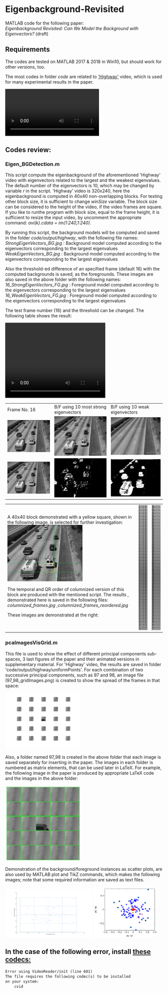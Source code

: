 # Eigenbackground-Revisited
MATLAB code for the following paper:<br>
*Eigenbackground Revisited: Can We Model the Background with Eigenvectors?* (draft)

## Requirements
The codes are tested on MATLAB 2017 & 2018 in Win10, but should work for other versions, too.

The most codes in folder *code* are related to ['Highway'](./code/input/highway.avi) video, which is used for many experimental results in the paper.

![](./code/input/highway.avi)

## Codes review:

### Eigen_BGDetection.m
This script compute the eigenbackground of the aforementioned 'Highway' video with eigenvectors related to the largest and the weakest eigenvalues. The default number of the eigenvectors is 10, which may be changed by variable *r* in the script.
'Highway' video is 320x240, here the eigenbackground is computed in 40x40 non-overlapping blocks. For testing other block size, it is sufficient to change *winSize* variable. The block size can be considered to the height of the video, if the video frames are square. If you like to runthe program with block size, equal to the frame height, it is sufficient to resize the input video, by uncomment the appropriate command: *avi(k).cdata = im(1:240,1:240)*.

By running this script, the background models will be computed and saved in the folder *code/output/highway*, with the following file names: <br>
*StrongEigenVectors_BG.jpg*  : Background model computed according to the eigenvectors corresponding to the largest eigenvalues<br>
*WeakEigenVectors_BG.jpg*  : Background model computed according to the eigenvectors corresponding to the largest eigenvalues<br>

Also the threshold-ed difference of an specified frame (default 16) with the computed backgrounds is saved, as the foregrounds. These images are also saved in the above folder with the following names:
*16_StrongEigenVectors_FG.jpg*  : Foreground model computed according to the eigenvectors corresponding to the largest eigenvalues<br>
*16_WeakEigenVectors_FG.jpg*  : Foreground model computed according to the eigenvectors corresponding to the largest eigenvalues<br>

The test frame number (16) and the threshold can be changed.
The following table shows the result:

<video width="320" height="240" controls>
  <source src="./code/video/voigtclip_short.avi" type="video/avi">
</video>

<table>
  <tr>
    <td> Frame No. 16</td>
    <td> B/F using 10 most strong eigenvectors</td>
    <td>B/F using 10 weak eigenvectors</td>
   </tr> 
  <tr>
    <td> <img src="./code/output/highway/16.jpg"  alt="Frame 16" width = 240px ></td>
    <td><img src="./code/output/highway/StrongEigenVectors_BG.jpg" alt="Background - strong vectors" width = 240px ></td>
    <td><img src="./code/output/highway/WeakEigenVectors_BG.jpg" alt="Background - weak vectors" width = 240px ></td>
   </tr> 
   <tr>
    <td> <img src="./code/output/highway/16.jpg"  alt="Frame 16" width = 240px ></td>
    <td><img src="./code/output/highway/16_StrongEigenVectors_FG.png" alt="Foreground - strong vectors" width = 240px ></td>
    <td><img src="./code/output/highway/16_WeakEigenVectors_FG.png" alt="Foreground - weak vectors" width = 240px ></td>
  </tr>
</table>

<table>
  <tr>
    <td> A 40x40 block demonstrated with a yellow square, shown in the following image, is selected for further investigation:
<img src="./code/tmp/16-40x40.jpg"  alt="Block 40x40 in x=y=5" width = 240px >

The temporal and QR order of columnized version of this block are produced with the mentioned script. The results , demonstrated here is saved in the following files:
*columnized_frames.jpg* ,*columnized_frames_reordered.jpg*

These images are demonstrated at the right:
</td>
    <td> 
	<img src="./code/output/highway/columnized_frames.jpg" alt="columnized_frames" width = 200px height=400px >
	</td>
	<td>
	<img src="./code/output/highway/columnized_frames_reordered.jpg" alt="columnized_frames_reordered" width = 200px height=400px >
	</td>
  </tr>
</table>

### pcaImagesVisGrid.m
This file is used to show the effect of different principal components sub-spaces, 3 last figures of the paper and their animated versions in supplementary material.
For 'Highway' video, the results are saved in folder 'code/output/highway/uniformPoints'.
For each combination of two successive principal components, such as 97 and 98, an image file (97_98_gridImages.png) is created to show the spread of the frames in that space:

<img src="./code/output/highway/uniformPoints/97_98_gridImages.png"  alt="PC 97 & 98" width = 240px >

Also, a folder named 97_98 is created in the above folder that each image is saved separately for inserting in the paper. The images in each folder is numbered as matrix elements, that can be used later in LaTeX. For example, the following image in the paper is produced by appropriate LaTeX code and the images in the above folder:

<img src="./code/tmp/highway_97_98_images.jpg"  alt="PC 97 & 98" width = 240px >

Demonstration of the background/foreground instances as scatter plots, are also used by MATLAB plot and TikZ commands, which makes the following images; note that some required information are saved as text files.


<img src="./code/output/highway/uniformPoints/97_98_gridDots.png"  alt="PC 97 & 98" width = 280px >  <img src="./code/tmp/highway_97_98_scatter.png"  alt="PC 97 & 98" width = 200px >

## In the case of the following error, install [these codecs:](https://files3.codecguide.com/K-Lite_Codec_Pack_1612_Basic.exe)

    Error using VideoReader/init (line 601)
    The file requires the following codec(s) to be installed
    on your system:
	    cvid
